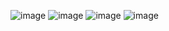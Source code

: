 ![image](https://user-images.githubusercontent.com/15093577/219562971-ddee4ec4-83ed-4ee5-a712-67a8b45498b0.png)
![image](https://user-images.githubusercontent.com/15093577/219563041-38bfb007-1024-466b-95db-9b4ed00a7087.png)
![image](https://user-images.githubusercontent.com/15093577/219563147-94eafb47-793d-4a7b-8a60-a8ef196b3876.png)
![image](https://user-images.githubusercontent.com/15093577/219563499-5d643dc9-05dc-4e98-b669-05b25b9e8bc6.png)
